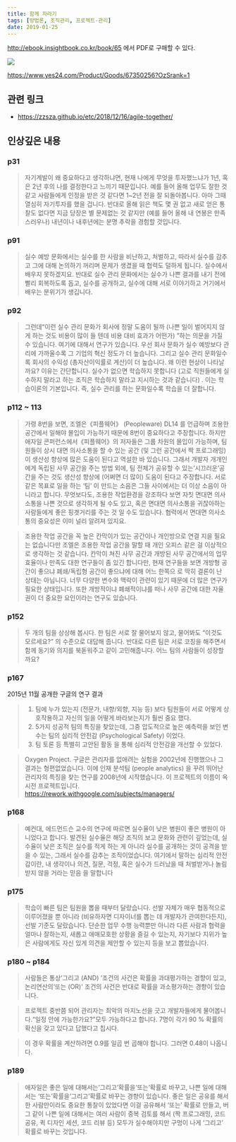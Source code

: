 ```yaml
---
title: 함께 자라기
tags: [방법론, 조직관리, 프로젝트-관리]
date: 2019-01-25
---
```


http://ebook.insightbook.co.kr/book/65 에서 PDF로 구매할 수 있다.

![](http://image.yes24.com/goods/67350256/800x0)

https://www.yes24.com/Product/Goods/67350256?OzSrank=1

## 관련 링크
* https://zzsza.github.io/etc/2018/12/16/agile-together/

## 인상깊은 내용

### p31
> 자기계발이 왜 중요하다고 생각하냐면, 현재 나에게 무엇을 투자했느냐가 1년, 혹은 2년 후의 나를 결정한다고 느끼기 때문입니다. 예를 들어 올해 업무도 잘한 것 같고 사람들에게 인정을 받은 것 같다면 1~2년 전을 잘 되돌아봅니다. 아마 그때 열심히 자기투자를 했을 겁니다. 반대로 올해 읽은 책도 몇 권 없고 새로 얻은 통찰도 없다면 지금 당장은 별 문제없는 것 같지만 (예를 들어 올해 내 연봉은 만족스러우나) 내년이나 내후년에는 분명 추락을 경험할 것입니다.

### p91

> 실수 예방 문화에서는 실수를 한 사람을 비난하고, 처벌하고, 따라서 실수를 감추고 그에 대해 논의하기 꺼리며 문제가 생겼을 때 협력도 덜하게 됩니다. 실수에서 배우지 못하겠지요. 반대로 실수 관리 문화에서는 실수가 나쁜 결과를 내기 전에 빨리 회복하도록 돕고, 실수를 공개하고, 실수에 대해 서로 이야기하고 거기에서 배우는 분위기가 생깁니다.

### p92
> 그런데“이런 실수 관리 문화가 회사에 정말 도움이 될까 (나쁜 일이 벌어지지 않게 하는 것도 비용이 많이 들 텐데 비용 대비 효과가 어떤가) ”하는 의문을 가질 수 있습니다. 여기에 대해서 연구가 있습니다. 우선 회사 문화가 실수 예방보다 관리에 가까울수록 그 기업의 혁신 정도가 더 높습니다. 그리고 실수 관리 문화일수록 회사의 수익성 (총자산이익률로 계산)이 더 높습니다. 왜 이런 현상이 나타날까요? 이유는 간단합니다. 실수가 없으면 학습하지 못합니다 (고로 직원들에게 실수하지 말라고 하는 조직은 학습하지 말라고 지시하는 것과 같습니다) . 이는 학습이론의 기본입니다. 즉, 실수 관리를 하는 문화일수록 학습을 더 잘합니다.

### p112 ~ 113
> 가령 8번을 보면, 조엘은《피플웨어》 (Peopleware) DL14 를 언급하며 조용한 공간에서 일해야 몰입이 가능하기 때문에 8번이 중요하다고 주장합니다. 하지만 애자일 콘퍼런스에서《피플웨어》의 저자들은 그룹 차원의 몰입이 가능하며, 팀원들이 상시 대면 의사소통을 할 수 있는 공간 (및 그런 공간에서 짝 프로그래밍) 이 생산성 향상에 많은 도움이 된다고 역설한 바 있습니다. 그래서 개발자 개개인에게 독립된 사무 공간을 주는 방법 외에, 팀 전체가 공유할 수 있는‘시끄러운’공간을 주는 것도 생산성 향상에 (어쩌면 더 많이) 도움이 된다고 주장합니다. 서로 같은 목표로 일을 하는 ‘팀’ 이 만드는 소음은 그들 사이에서는 더 이상 소음이 아니라고 합니다. 무엇보다도, 조용한 작업환경을 강조하다 보면 자칫 면대면 의사소통을 나쁜 것으로 생각하게 될 수도 있고, 혹은 면대면 의사소통을 귀찮아하는 사람들에게 좋은 핑곗거리를 주는 것 일 수도 있습니다. 협력에서 면대면 의사소통의 중요성은 이미 널리  알려져 있지요.

> 조용한 작업 공간을 꼭 높은 칸막이가 있는 공간이나 개인방으로 연결 지을 필요는 없습니다만 조엘은 조용한 작업 공간을 말할 때 개인 오피스 같은 걸 이상적으로 생각하는 것 같습니다. 칸막이 쳐진 사무 공간과 개방된 사무 공간에서의 업무 효율이나 만족도 대한 연구들이 좀 있긴 합니다만, 현재 연구들을 보면 개방형 공간이 좋으냐 폐쇄/독립형 공간이 좋으냐에 대해 어느 한쪽으 로 딱히 결론이 난 상태는 아닙니다. 너무 다양한 변수와 맥락이 관련이 있기 때문에 더 많은 연구가 필요한 상태입니다. 또한 개방적이냐 폐쇄적이냐를 떠나 사무 공간에 대한 자율권이 더 중요한 요인이라는 연구도 있습니다.

### p152
> 두 개의 팀을 상상해 봅시다. 한 팀은 서로 잘 물어보지 않고, 물어봐도 “이것도 모르세요?” 의 수준으로 대답해 줍니다. 반대로 다른 팀은 서로 코칭을 해주면서 함께 동기와 의지를 북돋워주고 같이 고민해줍니다. 어느 팀의 사람들이 성장할까요?

### p167
2015년 11월 공개한 구글의 연구 결과

> 1. 팀에 누가 있는지 (전문가, 내향/외향, 지능 등) 보다 팀원들이 서로 어떻게 상호작용하고 자신의 일을 어떻게 바라보는지가 훨씬 중요 했다.
> 2. 5가지 성공적 팀의 특징을 찾았는데, 그중 압도적으로 높은 예측력을 보인 변
수는 팀의 심리적 안전감 (Psychological Safety) 이었다.
> 3. 팀 토론 등 특별히 고안된 활동 을 통해 심리적 안전감을 개선할 수 있었다.

> Oxygen Project. 구글은 관리자를 없애려는 실험을 2002년에 진행했으나 그 결과는 형편없었습니다. 이에 인재 분석팀 (people analytics) 을 꾸려 뛰어난 관리자의 특징을 찾는 연구를 2008년에 시작했습니다. 이 프로젝트의 이름이 옥시전 프로젝트입니다. https://rework.withgoogle.com/subjects/managers/

### p168

> 예컨대, 에드먼드슨 교수의 연구에 따르면 실수율이 낮은 병원이 좋은 병원이 아니었다고 합니다. 발견된 실수율은 해당 조직의 보고 문화와 관련이 깊었는데, 실수율이 낮은 조직은 실수를 적게 하는 게 아니라 실수를 공개하는 것이 공격을 받을 수 있는, 그래서 실수를 감추는 조직이었습니다.
> 여기에서 말하는 심리적 안전감이란, 내 생각이나 의견, 질문, 걱정, 혹은 실수가 드러났을 때 처벌받거나 놀림받지 않을 거라는 믿음 을 말합니다

### p175

> 학습이 빠른 팀은 팀원을 뽑을 때부터 달랐습니다. 선발 자체가 매우 협동적으로 이루어졌을 뿐 아니라 (비유하자면 디자이너를 뽑는 데 개발자가 관여한다든지), 선발 기준도 달랐습니다. 단순한 업무 수행 능력뿐만 아니라 다른 사람과 협력을 얼마나 잘하는지, 새롭고 애매모호한 상황을 즐길 수 있는지, 자기보다 지위가 높은 사람에게도 자신 있게 의견을 제안할 수 있는지 등을 보고 뽑았습니다.

### p180 ~ p184

> 사람들은 통상‘그리고 (AND) ’조건의 사건은 확률을 과대평가하는 경향이 있고, 논리연산의‘또는 (OR)' 조건의 사건은 반대로 확률을 과소평가하는 경향이 있습니다.

> 프로젝트 중반쯤 되어 관리자는 최악의 마지노선을 긋고 개발자들에게 물어봅니다.“일정 안에 가능한가요?”모두 가능하다고 합니다. 7명이 각기 90 % 확률의 확신을 갖고 있다고 답했다고 칩시다.

> 이 경우 확률을 계산하려면 0.9를 일곱 번 곱해야 합니다. 그러면 0.48이 나옵니다.

### p189

> 애자일은 좋은 일에 대해서는‘그리고’확률을‘또는’확률로 바꾸고, 나쁜 일에 대해서는 ‘또는’확률을‘그리고’확률로 바꾸는 경향이 있습니다. 좋은 일은 공유를 해서한 사람만이라도 중요한 통찰이 있었다면 이걸 공유해서 ‘또는’ 확률로 만들고, 버그 같이 나쁜 일에 대해서는 여러 사람이 중복 검토를 해서 (짝 프로그래밍, 코드 공유, 퀵 디자인 세션, 코드 리뷰 등) 모두가 실수해야지만 구멍이 나게 ‘그리고’ 확률로 바꾸는 것입니다.

